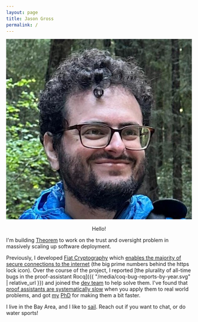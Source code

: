 ```yaml
---
layout: page
title: Jason Gross
permalink: /
---
```


<link rel="stylesheet" href="{{ "/assets/photo.css" | relative_url }}">
<div class="photo-wrapper-wrapper">
<div class="circle-photo-wrapper center">
<img src="jason-gross.jpg" class="circle-photo">
</div>
</div>

<p style="text-align: center;">Hello!</p>

I'm building [Theorem](https://theoremlabs.com/) to work on the trust and oversight problem in massively scaling up software deployment. 


<!--Until recently, I was a researcher at the [Machine Intelligence Research Institute](https://intelligence.org/).--!>
<!--Humanity is building AI systems to be subject to fewer constraints of the world, let's not be subject to the AI systems either.-->
<!--I'm bushwhacking for moonshots that make this possible!-->

Previously, I developed [Fiat Cryptography](https://github.com/mit-plv/fiat-crypto) which [enables the majority of secure connections to the internet](https://andres.systems/fiat-crypto-adoption.html) (the big prime numbers behind the https lock icon). 
Over the course of the project, I reported [the plurality of all-time bugs in the proof-assistant Rocq]({{ "/media/coq-bug-reports-by-year.svg" | relative_url }}) and joined the [dev team](https://rocq-prover.org/rocq-team/core) to help solve them. 
I've found that [proof assistants are systematically slow](https://youtu.be/m-iGCCuHBvY) when you apply them to real world problems, and got [my](https://www.youtube.com/watch?v=K0_zr2UC_YE) [PhD](https://jasongross.github.io/papers/2021-JGross-PhD-EECS-Feb2021.pdf) for making them a bit faster. 

I live in the Bay Area, and I like to [sail](https://www.cal-sailing.org/).
Reach out if you want to chat, or do water sports!
<!--If the stakes weren't so high, I would spend more time on cute maker projects, sailing, dancing, [circling](https://web.mit.edu/~jgross/Public/social-interactions/circling.txt), and physics.-->

<!--[reflective rewriting](https://github.com/mit-plv/rewriter), [verified cryptographic primitive synthesis](https://github.com/mit-plv/fiat-crypto), [general program synthesis](https://github.com/mit-plv/fiat)-->

<!--p>
  What I do, [with only the ten-hundred most used words](https://xkcd.com/1133/) (checked by [The Up-Goer Five Words Typing-Box](https://splasho.com/upgoer5/)): It would be nice if we could tell computers what should happen in only a few simple words, and the computers would just know how to do it right and how do it quickly.  And it would be even nicer if using these computers led to us doing more and becoming more, rather than to us getting left behind. I'm working on making this dream come true.
</p-->

<!--div class="section">
#
<h2 id="hobbies">Hobbies and Fun Facts</h2>
I enjoy wind-surfing, sailing, sky-diving, programming, philosophy, dancing ((&mu;-)fusion, blues, squares, ceili(dh), contra), [circling](https://web.mit.edu/~jgross/Public/social-interactions/circling.txt), math, physics, learning, building, and glassblowing.  I've written up [some thoughts on social interactions and emotions](https://web.mit.edu/jgross/Public/social-interactions/), [my experience skydiving](https://web.mit.edu/jgross/Public/stories/skydive.txt), [a couple of other personal stories](https://web.mit.edu/~jgross/Public/stories/), [a visual proof that the reals are uncountable, geared at a child](https://web.mit.edu/jgross/Public/18.100C_paper_newest.pdf), [a term paper on quantum decoherence](https://web.mit.edu/~jgross/Public/8_06-decoherence-paper.pdf).
I also took an introduction to music composition, and the pieces I created are [here](https://web.mit.edu/~jgross/Public/21M.065/).

As far as I know, my Erdös Number is 5, because [Adam Chlipala](http://adam.chlipala.net/)'s is 4.
</div-->
